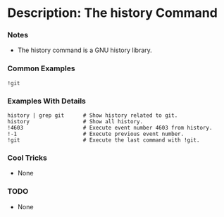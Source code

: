 # Description: The history Command

### Notes
* The history command is a GNU history library.

### Common Examples
```shell
!git
```

### Examples With Details
```shell
history | grep git      # Show history related to git.
history                 # Show all history.
!4603                   # Execute event number 4603 from history.
!-1                     # Execute previous event number.
!git                    # Execute the last command with !git.
```

### Cool Tricks
* None

### TODO
* None

